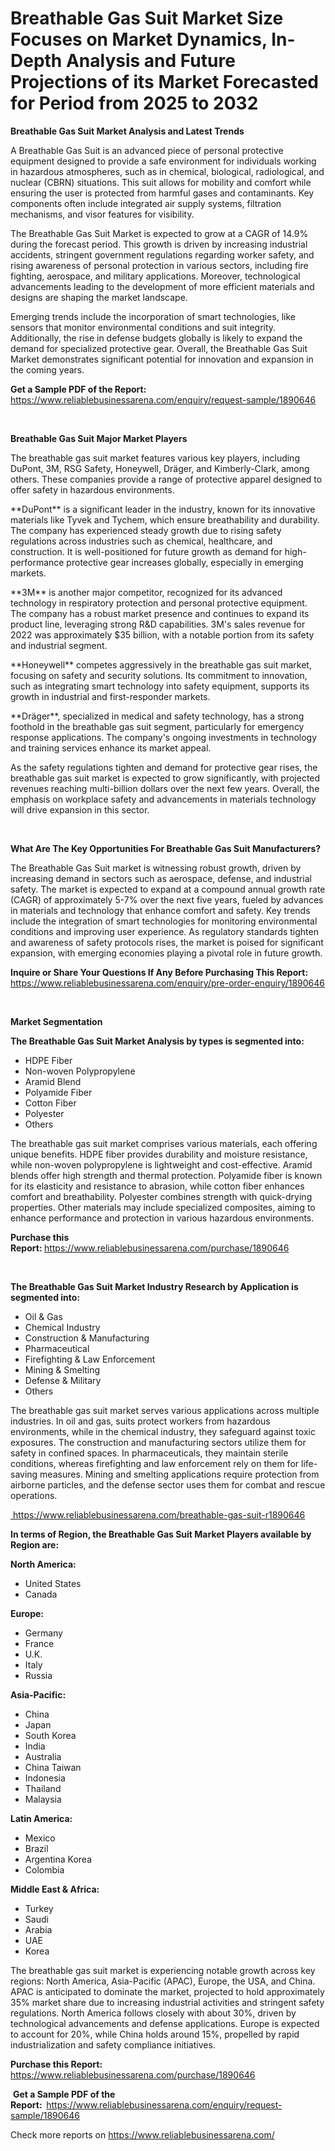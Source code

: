 <p><h1>Breathable Gas Suit Market Size Focuses on Market Dynamics, In-Depth Analysis and Future Projections of its Market Forecasted for Period from 2025 to 2032</h1></p><p><strong>Breathable Gas Suit Market Analysis and Latest Trends</strong></p>
<p><p>A Breathable Gas Suit is an advanced piece of personal protective equipment designed to provide a safe environment for individuals working in hazardous atmospheres, such as in chemical, biological, radiological, and nuclear (CBRN) situations. This suit allows for mobility and comfort while ensuring the user is protected from harmful gases and contaminants. Key components often include integrated air supply systems, filtration mechanisms, and visor features for visibility.</p><p>The Breathable Gas Suit Market is expected to grow at a CAGR of 14.9% during the forecast period. This growth is driven by increasing industrial accidents, stringent government regulations regarding worker safety, and rising awareness of personal protection in various sectors, including fire fighting, aerospace, and military applications. Moreover, technological advancements leading to the development of more efficient materials and designs are shaping the market landscape. </p><p>Emerging trends include the incorporation of smart technologies, like sensors that monitor environmental conditions and suit integrity. Additionally, the rise in defense budgets globally is likely to expand the demand for specialized protective gear. Overall, the Breathable Gas Suit Market demonstrates significant potential for innovation and expansion in the coming years.</p></p>
<p><strong>Get a Sample PDF of the Report:&nbsp;</strong> <a href="https://www.reliablebusinessarena.com/enquiry/request-sample/1890646?utm_campaign=3559&utm_medium=2&utm_source=Github&utm_content=ia&utm_term=06042025&utm_id=breathable-gas-suit">https://www.reliablebusinessarena.com/enquiry/request-sample/1890646</a></p>
<p>&nbsp;</p>
<p><strong>Breathable Gas Suit Major Market Players</strong></p>
<p><p>The breathable gas suit market features various key players, including DuPont, 3M, RSG Safety, Honeywell, Dräger, and Kimberly-Clark, among others. These companies provide a range of protective apparel designed to offer safety in hazardous environments.</p><p>**DuPont** is a significant leader in the industry, known for its innovative materials like Tyvek and Tychem, which ensure breathability and durability. The company has experienced steady growth due to rising safety regulations across industries such as chemical, healthcare, and construction. It is well-positioned for future growth as demand for high-performance protective gear increases globally, especially in emerging markets.</p><p>**3M** is another major competitor, recognized for its advanced technology in respiratory protection and personal protective equipment. The company has a robust market presence and continues to expand its product line, leveraging strong R&D capabilities. 3M's sales revenue for 2022 was approximately $35 billion, with a notable portion from its safety and industrial segment.</p><p>**Honeywell** competes aggressively in the breathable gas suit market, focusing on safety and security solutions. Its commitment to innovation, such as integrating smart technology into safety equipment, supports its growth in industrial and first-responder markets.</p><p>**Dräger**, specialized in medical and safety technology, has a strong foothold in the breathable gas suit segment, particularly for emergency response applications. The company's ongoing investments in technology and training services enhance its market appeal.</p><p>As the safety regulations tighten and demand for protective gear rises, the breathable gas suit market is expected to grow significantly, with projected revenues reaching multi-billion dollars over the next few years. Overall, the emphasis on workplace safety and advancements in materials technology will drive expansion in this sector.</p></p>
<p>&nbsp;</p>
<p><strong>What Are The Key Opportunities For Breathable Gas Suit Manufacturers?</strong></p>
<p><p>The Breathable Gas Suit market is witnessing robust growth, driven by increasing demand in sectors such as aerospace, defense, and industrial safety. The market is expected to expand at a compound annual growth rate (CAGR) of approximately 5-7% over the next five years, fueled by advances in materials and technology that enhance comfort and safety. Key trends include the integration of smart technologies for monitoring environmental conditions and improving user experience. As regulatory standards tighten and awareness of safety protocols rises, the market is poised for significant expansion, with emerging economies playing a pivotal role in future growth.</p></p>
<p><strong>Inquire or Share Your Questions If Any Before Purchasing This Report:</strong> <a href="https://www.reliablebusinessarena.com/enquiry/pre-order-enquiry/1890646?utm_campaign=3559&utm_medium=2&utm_source=Github&utm_content=ia&utm_term=06042025&utm_id=breathable-gas-suit">https://www.reliablebusinessarena.com/enquiry/pre-order-enquiry/1890646</a></p>
<p>&nbsp;</p>
<p><strong>Market Segmentation</strong></p>
<p><strong>The Breathable Gas Suit Market Analysis by types is segmented into:</strong></p>
<p><ul><li>HDPE Fiber</li><li>Non-woven Polypropylene</li><li>Aramid Blend</li><li>Polyamide Fiber</li><li>Cotton Fiber</li><li>Polyester</li><li>Others</li></ul></p>
<p><p>The breathable gas suit market comprises various materials, each offering unique benefits. HDPE fiber provides durability and moisture resistance, while non-woven polypropylene is lightweight and cost-effective. Aramid blends offer high strength and thermal protection. Polyamide fiber is known for its elasticity and resistance to abrasion, while cotton fiber enhances comfort and breathability. Polyester combines strength with quick-drying properties. Other materials may include specialized composites, aiming to enhance performance and protection in various hazardous environments.</p></p>
<p><strong>Purchase this Report:&nbsp;</strong><a href="https://www.reliablebusinessarena.com/purchase/1890646?utm_campaign=3559&utm_medium=2&utm_source=Github&utm_content=ia&utm_term=06042025&utm_id=breathable-gas-suit">https://www.reliablebusinessarena.com/purchase/1890646</a></p>
<p>&nbsp;</p>
<p><strong>The Breathable Gas Suit Market Industry Research by Application is segmented into:</strong></p>
<p><ul><li>Oil & Gas</li><li>Chemical Industry</li><li>Construction & Manufacturing</li><li>Pharmaceutical</li><li>Firefighting & Law Enforcement</li><li>Mining & Smelting</li><li>Defense & Military</li><li>Others</li></ul></p>
<p><p>The breathable gas suit market serves various applications across multiple industries. In oil and gas, suits protect workers from hazardous environments, while in the chemical industry, they safeguard against toxic exposures. The construction and manufacturing sectors utilize them for safety in confined spaces. In pharmaceuticals, they maintain sterile conditions, whereas firefighting and law enforcement rely on them for life-saving measures. Mining and smelting applications require protection from airborne particles, and the defense sector uses them for combat and rescue operations.</p></p>
<p><a href="https://www.reliablebusinessarena.com/breathable-gas-suit-r1890646?utm_campaign=3559&utm_medium=2&utm_source=Github&utm_content=ia&utm_term=06042025&utm_id=breathable-gas-suit">&nbsp;https://www.reliablebusinessarena.com/breathable-gas-suit-r1890646</a></p>
<p><strong>In terms of Region, the Breathable Gas Suit Market Players available by Region are:</strong></p>
<p>
    <p> <strong> North America: </strong>
        <ul>
            <li>United States</li>
            <li>Canada</li>
        </ul>
        </p> 
    <p> <strong> Europe: </strong>
        <ul>
            <li>Germany</li>
            <li>France</li>
            <li>U.K.</li>
            <li>Italy</li>
            <li>Russia</li>
        </ul>
        </p> 
    <p> <strong> Asia-Pacific: </strong>
        <ul>
            <li>China</li>
            <li>Japan</li>
            <li>South Korea</li>
            <li>India</li>
            <li>Australia</li>
            <li>China Taiwan</li>
            <li>Indonesia</li>
            <li>Thailand</li>
            <li>Malaysia</li>
        </ul>
        </p> 
    <p> <strong> Latin America: </strong>
        <ul>
            <li>Mexico</li>
            <li>Brazil</li>
            <li>Argentina Korea</li>
            <li>Colombia</li>
        </ul>
        </p> 
    <p> <strong> Middle East & Africa: </strong>
        <ul>
            <li>Turkey</li>
            <li>Saudi</li>
            <li>Arabia</li>
            <li>UAE</li>
            <li>Korea</li>
        </ul>
    </p>
    </p>
<p><p>The breathable gas suit market is experiencing notable growth across key regions: North America, Asia-Pacific (APAC), Europe, the USA, and China. APAC is anticipated to dominate the market, projected to hold approximately 35% market share due to increasing industrial activities and stringent safety regulations. North America follows closely with about 30%, driven by technological advancements and defense applications. Europe is expected to account for 20%, while China holds around 15%, propelled by rapid industrialization and safety compliance initiatives.</p></p>
<p><strong>Purchase this Report: </strong><a href="https://www.reliablebusinessarena.com/purchase/1890646?utm_campaign=3559&utm_medium=2&utm_source=Github&utm_content=ia&utm_term=06042025&utm_id=breathable-gas-suit">https://www.reliablebusinessarena.com/purchase/1890646</a></p>
<p>&nbsp;<strong>Get a Sample PDF of the Report:&nbsp;&nbsp;</strong><a href="https://www.reliablebusinessarena.com/enquiry/request-sample/1890646?utm_campaign=3559&utm_medium=2&utm_source=Github&utm_content=ia&utm_term=06042025&utm_id=breathable-gas-suit">https://www.reliablebusinessarena.com/enquiry/request-sample/1890646</a></p>
<p><strong></strong></p>
<p>Check more reports on <a href="https://www.reliablebusinessarena.com/?utm_campaign=3559&utm_medium=2&utm_source=Github&utm_content=ia&utm_term=06042025&utm_id=breathable-gas-suit">https://www.reliablebusinessarena.com/</a></p>